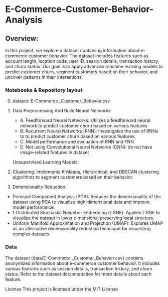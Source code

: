 # E-Commerce-Customer-Behavior-Analysis

## Overview: 
In this project, we explore a dataset containing information about e-commerce customer behavior. The dataset includes features such as account length, location code, user ID, session details, transaction history, and churn status. Our goal is to apply advanced machine learning models to predict customer churn, segment customers based on their behavior, and uncover patterns in their interactions.

### Notebooks & Repository layout 

0. dataset: E-Commerce _Customer_Behavior.csv

1. Data Preprocessing And Build Neural Networks: 
      -  A. Feedforward Neural Networks: Utilizes a feedforward neural network to predict customer churn based on various features.
      -  B. Recurrent Neural Networks (RNN): Investigates the use of RNNs to to predict customer churn based on various features.
      -  C. Model performance and evaluation of RNN and FNN
      -  D. Not using Convolutional Neural Networks (CNN): do not have image-related features in dataset


   Unsupervised Learning Models:
2.  Clustering: Implements K-Means, Hierarchical, and DBSCAN clustering algorithms to segment customers based on their behavior.

3.   Dimensionality Reduction:
- Principal Component Analysis (PCA): Reduces the dimensionality of the dataset using PCA to visualize high-dimensional data and improve model performance.
- t-Distributed Stochastic Neighbor Embedding (t-SNE): Applies t-SNE to visualize the dataset in lower dimensions, preserving local structure.
- Uniform Manifold Approximation and Projection (UMAP): Explores UMAP as an alternative dimensionality reduction technique for visualizing complex datasets.

### Data
The dataset (data/E-Commerce _Customer_Behavior.csv) contains anonymized information about e-commerce customer behavior. It includes various features such as session details, transaction history, and churn status. Refer to the dataset documentation for more details about each feature.

License
This project is licensed under the MIT License
